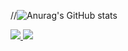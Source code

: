 //![Anurag's GitHub stats](https://github-readme-stats.vercel.app/api?username=GodSamble&theme=dark&show_icons=true)


<a href="https://www.instagram.com/ko.omin" target="_blank"><img src="https://img.shields.io/badge/Instagram-ff69b4?style=flat-square&logo=Instagram&logoColor=white"/>
<img src="https://img.shields.io/badge/Notion-lightgrey?style=flat-square&logo=Notion&logoColor=white"/>
